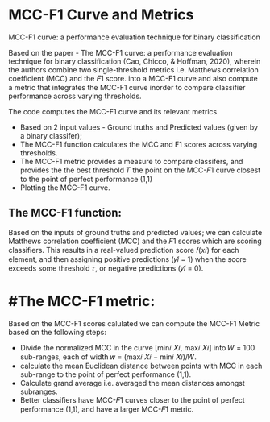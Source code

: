 # MCC-F1 Curve and Metrics
MCC-F1 curve: a performance evaluation technique for binary classification

Based on the paper - The MCC-F1 curve: a performance evaluation technique for binary classification (Cao, Chicco, & Hoffman, 2020), wherein the authors combine two single-threshold metrics i.e. Matthews correlation coefficient (MCC) and the 𝐹1 score.
into a MCC-F1 curve and also compute a metric that integrates the MCC-F1 curve inorder to compare classifier performance across varying thresholds.

The code computes the MCC-F1 curve and its relevant metrics.
* Based on 2 input values - Ground truths and Predicted values (given by a binary classifer);
* The MCC-F1 function calculates the MCC and F1 scores across varying thresholds.
* The MCC-F1 metric provides a measure to compare classifers, and provides the the best threshold 𝑇 the point on the MCC-𝐹1 curve closest to the point of perfect performance (1,1)
* Plotting the MCC-F1 curve.

## The MCC-F1 function:
Based on the inputs of ground truths and predicted values; we can calculate Matthews correlation coefficient (MCC) and the 𝐹1 scores which are scoring classifiers. 
This results in a real-valued prediction score 𝑓(𝑥𝑖) for each element, and then assigning positive predictions (𝑦𝑖̂ = 1) when the score exceeds some threshold 𝜏, or negative predictions (𝑦𝑖̂ = 0).

# #The MCC-F1 metric:
Based on the MCC-F1 scores calulated we can compute the MCC-F1 Metric based on the following steps:
* Divide the normalized MCC in the curve [min𝑖 𝑋𝑖, max𝑖 𝑋𝑖] into 𝑊 = 100 sub-ranges, each of width 𝑤 = (max𝑖 𝑋𝑖 − min𝑖 𝑋𝑖)/𝑊.
* calculate the mean Euclidean distance between points with MCC in each sub-range to the point of perfect performance (1,1).
* Calculate grand average i.e. averaged the mean distances amongst subranges.
* Better classifiers have MCC-𝐹1 curves closer to the point of perfect performance (1,1), and have a larger MCC-𝐹1 metric.
